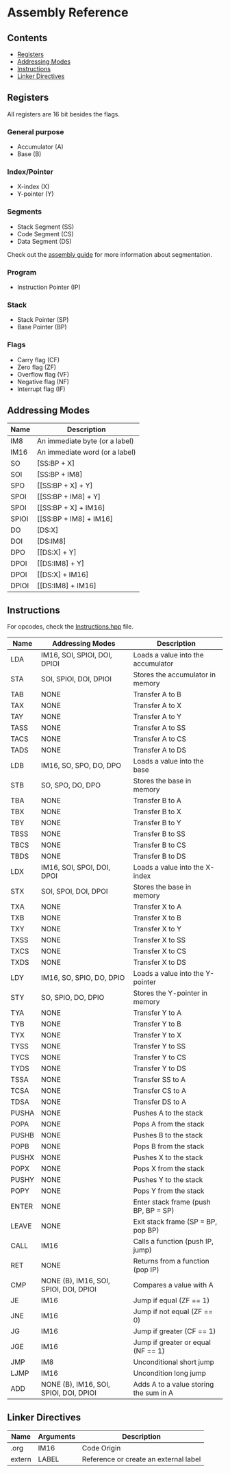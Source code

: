 # Assembly Reference

## Contents
- [Registers](#registers)
- [Addressing Modes](#addressing-modes)
- [Instructions](#instructions)
- [Linker Directives](#linker-directives)

## Registers

All registers are 16 bit besides the flags.

### General purpose
- Accumulator (A)
- Base (B)

### Index/Pointer
- X-index (X)
- Y-pointer (Y)

### Segments
- Stack Segment (SS)
- Code Segment (CS)
- Data Segment (DS)

Check out the [assembly guide](ASSEMBLY_GUIDE.md) for more information about segmentation.

### Program
- Instruction Pointer (IP)

### Stack
- Stack Pointer (SP)
- Base Pointer (BP)

### Flags
- Carry flag (CF)
- Zero flag (ZF)
- Overflow flag (VF)
- Negative flag (NF)
- Interrupt flag (IF)


## Addressing Modes

| Name  | Description                    |
|-------|--------------------------------|
| IM8   | An immediate byte (or a label) |
| IM16  | An immediate word (or a label) |
| SO    | [SS:BP + X]                    |
| SOI   | [SS:BP + IM8]                  |
| SPO   | [[SS:BP + X] + Y]              |
| SPOI  | [[SS:BP + IM8] + Y]            |
| SPOI  | [[SS:BP + X] + IM16]           |
| SPIOI | [[SS:BP + IM8] + IM16]         |
| DO    | [DS:X]                         |
| DOI   | [DS:IM8]                       |
| DPO   | [[DS:X] + Y]                   |
| DPOI  | [[DS:IM8] + Y]                 |
| DPOI  | [[DS:X] + IM16]                |
| DPIOI | [[DS:IM8] + IM16]              |


## Instructions

For opcodes, check the [Instructions.hpp](../src/btp6000/Instructions.hpp) file.

| Name  | Addressing Modes                       | Description                            |
|-------|----------------------------------------|----------------------------------------|
| LDA   | IM16, SOI, SPIOI, DOI, DPIOI           | Loads a value into the accumulator     |
| STA   | SOI, SPIOI, DOI, DPIOI                 | Stores the accumulator in memory       |
| TAB   | NONE                                   | Transfer A to B                        |
| TAX   | NONE                                   | Transfer A to X                        |
| TAY   | NONE                                   | Transfer A to Y                        |
| TASS  | NONE                                   | Transfer A to SS                       |
| TACS  | NONE                                   | Transfer A to CS                       |
| TADS  | NONE                                   | Transfer A to DS                       |
| LDB   | IM16, SO, SPO, DO, DPO                 | Loads a value into the base            |
| STB   | SO, SPO, DO, DPO                       | Stores the base in memory              |
| TBA   | NONE                                   | Transfer B to A                        |
| TBX   | NONE                                   | Transfer B to X                        |
| TBY   | NONE                                   | Transfer B to Y                        |
| TBSS  | NONE                                   | Transfer B to SS                       |
| TBCS  | NONE                                   | Transfer B to CS                       |
| TBDS  | NONE                                   | Transfer B to DS                       |
| LDX   | IM16, SOI, SPOI, DOI, DPOI             | Loads a value into the X-index         |
| STX   | SOI, SPOI, DOI, DPOI                   | Stores the base in memory              |
| TXA   | NONE                                   | Transfer X to A                        |
| TXB   | NONE                                   | Transfer X to B                        |
| TXY   | NONE                                   | Transfer X to Y                        |
| TXSS  | NONE                                   | Transfer X to SS                       |
| TXCS  | NONE                                   | Transfer X to CS                       |
| TXDS  | NONE                                   | Transfer X to DS                       |
| LDY   | IM16, SO, SPIO, DO, DPIO               | Loads a value into the Y-pointer       |
| STY   | SO, SPIO, DO, DPIO                     | Stores the Y-pointer in memory         |
| TYA   | NONE                                   | Transfer Y to A                        |
| TYB   | NONE                                   | Transfer Y to B                        |
| TYX   | NONE                                   | Transfer Y to X                        |
| TYSS  | NONE                                   | Transfer Y to SS                       |
| TYCS  | NONE                                   | Transfer Y to CS                       |
| TYDS  | NONE                                   | Transfer Y to DS                       |
| TSSA  | NONE                                   | Transfer SS to A                       |
| TCSA  | NONE                                   | Transfer CS to A                       |
| TDSA  | NONE                                   | Transfer DS to A                       |
| PUSHA | NONE                                   | Pushes A to the stack                  |
| POPA  | NONE                                   | Pops A from the stack                  |
| PUSHB | NONE                                   | Pushes B to the stack                  |
| POPB  | NONE                                   | Pops B from the stack                  |
| PUSHX | NONE                                   | Pushes X to the stack                  |
| POPX  | NONE                                   | Pops X from the stack                  |
| PUSHY | NONE                                   | Pushes Y to the stack                  |
| POPY  | NONE                                   | Pops Y from the stack                  |
| ENTER | NONE                                   | Enter stack frame (push BP, BP = SP)   |
| LEAVE | NONE                                   | Exit stack frame (SP = BP, pop BP)     |
| CALL  | IM16                                   | Calls a function (push IP, jump)       |
| RET   | NONE                                   | Returns from a function (pop IP)       |
| CMP   | NONE (B), IM16, SOI, SPIOI, DOI, DPIOI | Compares a value with A                |
| JE    | IM16                                   | Jump if equal (ZF == 1)                |
| JNE   | IM16                                   | Jump if not equal (ZF == 0)            |
| JG    | IM16                                   | Jump if greater (CF == 1)              |
| JGE   | IM16                                   | Jump if greater or equal (NF == 1)     |
| JMP   | IM8                                    | Unconditional short jump               |
| LJMP  | IM16                                   | Uncondition long jump                  |
| ADD   | NONE (B), IM16, SOI, SPIOI, DOI, DPIOI | Adds A to a value storing the sum in A |

## Linker Directives

| Name   | Arguments | Description                           |
|--------|-----------|---------------------------------------|
| .org   | IM16      | Code Origin                           |
| extern | LABEL     | Reference or create an external label |